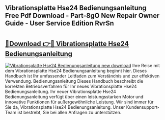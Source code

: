 ## Vibrationsplatte Hse24 Bedienungsanleitung Free Pdf Download - Part-8gO New Repair Owner Guide - User Service Edition RvrSn

# <h2><a href="http://df4b2c8.blite.top/?on=Vibrationsplatte+Hse24+Bedienungsanleitung">🔗Download 👉🔴 Vibrationsplatte Hse24 Bedienungsanleitung</a></h2>

[![Vibrationsplatte Hse24 Bedienungsanleitung new download](https://i.imgur.com/lujVjoI.png)](http://df4b2c8.blite.top/?on=Vibrationsplatte+Hse24+Bedienungsanleitung)
Ihre Reise mit dem Vibrationsplatte Hse24 Bedienungsanleitung beginnt hier. Dieses Handbuch ist Ihr umfassender Leitfaden zum Verständnis und zur effektiven Verwendung. Bedienungsanleitung Dieses Handbuch beschreibt die korrekten Betriebsverfahren für Ihr neues Vibrationsplatte Hse24 Bedienungsanleitung. Ihr neuer Vibrationsplatte Hse24 Bedienungsanleitung verfügt über einen leistungsstarken Motor und innovative Funktionen für außergewöhnliche Leistung. Wir sind immer für Sie da, Vibrationsplatte Hse24 Bedienungsanleitung. Unser Kundensupport-Team ist bestrebt, Sie bei allen Anfragen zu unterstützen.
